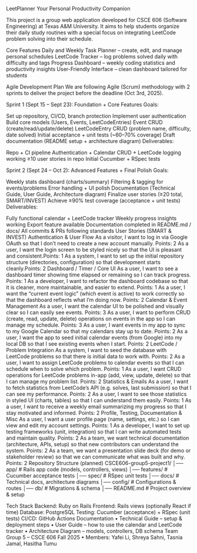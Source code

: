 LeetPlanner
Your Personal Productivity Companion

This project is a group web application developed for CSCE 606 (Software Engineering) at Texas A&M University.
It aims to help students organize their daily study routines with a special focus on integrating LeetCode problem solving into their schedule.

Core Features
Daily and Weekly Task Planner – create, edit, and manage personal schedules
LeetCode Tracker – log problems solved daily with difficulty and tags
Progress Dashboard – weekly coding statistics and productivity insights
User-Friendly Interface – clean dashboard tailored for students

Agile Development Plan
We are following Agile (Scrum) methodology with 2 sprints to deliver the project before the deadline (Oct 3rd, 2025).

Sprint 1 (Sept 15 – Sept 23): Foundation + Core Features
Goals:

Set up repository, CI/CD, branch protection
Implement user authentication
Build core models (Users, Events, LeetCodeEntries)
Event CRUD (create/read/update/delete)
LeetCodeEntry CRUD (problem name, difficulty, date solved)
Initial acceptance + unit tests (~60–70% coverage)
Draft documentation (README setup + architecture diagram)
Deliverables:

Repo + CI pipeline
Authentication + Calendar CRUD + LeetCode logging working
≥10 user stories in repo
Initial Cucumber + RSpec tests

Sprint 2 (Sept 24 – Oct 2): Advanced Features + Final Polish
Goals:

Weekly stats dashboard (charts/summary)
Filtering & tagging for events/problems
Error handling + UI polish
Documentation (Technical Guide, User Guide, Architecture diagram)
Finalize user stories (≥20 total, SMART/INVEST)
Achieve ≥90% test coverage (acceptance + unit tests)
Deliverables:

Fully functional calendar + LeetCode tracker
Weekly progress insights working
Export feature available
Documentation completed in README.md / docs/
All commits & PRs following standards
User Stories (SMART & INVEST)
Authentication & User Flow
As a visitor, I want to log in via Google OAuth so that I don’t need to create a new account manually. Points: 2
As a user, I want the login screen to be styled nicely so that the UI is pleasant and consistent.Points: 1
As a system, I want to set up the initial repository structure (directories, configuration) so that development starts cleanly.Points: 2
Dashboard / Timer / Core UI
As a user, I want to see a dashboard timer showing time elapsed or remaining so I can track progress. Points: 1
As a developer, I want to refactor the dashboard codebase so that it is cleaner, more maintainable, and easier to extend. Points: 1
As a user, I want the “current event logic” (which event is active) to work correctly so that the dashboard reflects what I’m doing now. Points: 2
Calendar & Event Management
As a user, I want the calendar UI to be polished and visually clear so I can easily see events. Points: 3
As a user, I want to perform CRUD (create, read, update, delete) operations on events in the app so I can manage my schedule. Points: 3
As a user, I want events in my app to sync to my Google Calendar so that my calendars stay up to date. Points: 2
As a user, I want the app to seed initial calendar events (from Google) into my local DB so that I see existing events when I start. Points: 2
LeetCode / Problem Integration
As a system, I want to seed the database with LeetCode problems so that there is initial data to work with. Points: 2
As a user, I want to assign LeetCode problems to calendar events so that I can schedule when to solve which problem. Points: 1
As a user, I want CRUD operations for LeetCode problems in-app (add, view, update, delete) so that I can manage my problem list. Points: 2
Statistics & Emails
As a user, I want to fetch statistics from LeetCode’s API (e.g. solves, last submission) so that I can see my performance. Points: 2
As a user, I want to see those statistics in styled UI (charts, tables) so that I can understand them easily. Points: 1
As a user, I want to receive a weekly email summarizing my progress so that I stay motivated and informed. Points: 2
Profile, Testing, Documentation & Misc
As a user, I want a user profile page (name, settings, etc.) so I can view and edit my account settings. Points: 1
As a developer, I want to set up testing frameworks (unit, integration) so that I can write automated tests and maintain quality. Points: 2
As a team, we want technical documentation (architecture, APIs, setup) so that new contributors can understand the system. Points: 2
As a team, we want a presentation slide deck (for demo or stakeholder review) so that we can communicate what was built and why. Points: 2
Repository Structure (planned)
CSCE606-group5-project1/ │── app/ # Rails app code (models, controllers, views) │── features/ # Cucumber acceptance tests │── spec/ # RSpec unit tests │── docs/ # Technical docs, architecture diagrams │── config/ # Configurations & routes │── db/ # Migrations & schema │── README.md # Project overview & setup

Tech Stack
Backend: Ruby on Rails
Frontend: Rails views (optionally React if time)
Database: PostgreSQL
Testing: Cucumber (acceptance) + RSpec (unit tests)
CI/CD: GitHub Actions
Documentation
•	Technical Guide – setup & deployment steps
•	User Guide – how to use the calendar and LeetCode tracker
•	Architecture Diagram – models, controllers, DB schema
Team
Group 5 – CSCE 606 Fall 2025 • Members: Yafei Li, Shreya Sahni, Tasnia Jamal, Hasitha Tumu